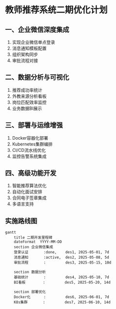 # 教师推荐系统二期优化计划

## 一、企业微信深度集成
1. 实现企业微信单点登录
2. 消息通知模板配置
3. 组织架构同步
4. 审批流程对接

## 二、数据分析与可视化
1. 推荐成功率统计
2. 外教来源分析看板
3. 岗位匹配效率监控
4. 业务数据BI展示

## 三、部署与运维增强
1. Docker容器化部署
2. Kubernetes集群编排
3. CI/CD流水线优化
4. 监控告警系统集成

## 四、高级功能开发
1. 智能推荐算法优化
2. 自动化面试安排
3. 合同电子签章集成
4. 多语言支持

## 实施路线图
```mermaid
gantt
    title 二期开发里程碑
    dateFormat  YYYY-MM-DD
    section 企业微信集成
    登录认证       :done,    des1, 2025-05-01, 7d
    消息通知       :active,  des2, 2025-05-08, 5d
    审批流程       :         des3, 2025-05-15, 10d

    section 数据分析
    基础统计       :         des4, 2025-05-10, 7d
    BI看板        :         des5, 2025-05-20, 14d

    section 部署优化
    Docker化      :         des6, 2025-06-01, 7d
    K8s集群       :         des7, 2025-06-10, 14d
